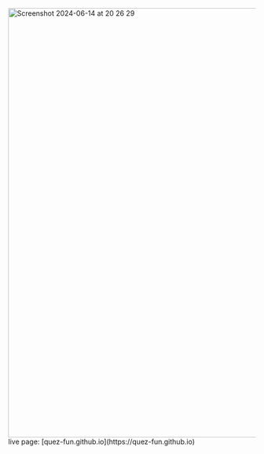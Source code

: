 <img width="873" alt="Screenshot 2024-06-14 at 20 26 29" src="https://github.com/quez-fun/quez-fun.github.io/assets/54435650/1e190ee5-a908-4ff2-aade-c8360ba205a5">
live page: [quez-fun.github.io](https://quez-fun.github.io)
